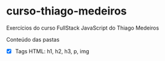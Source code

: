 # curso-thiago-medeiros
 Exercícios do curso FullStack JavaScript do Thiago Medeiros

 Conteúdo das pastas
 - [x] Tags HTML: h1, h2, h3, p, img
